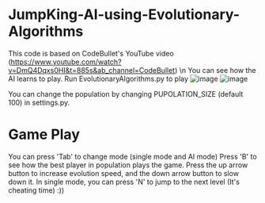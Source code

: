 # JumpKing-AI-using-Evolutionary-Algorithms
This code is based on CodeBullet's YouTube video (https://www.youtube.com/watch?v=DmQ4Dqxs0HI&t=885s&ab_channel=CodeBullet) \n
You can see how the AI learns to play.
Run EvolutionaryAlgorithms.py to play
![image](https://github.com/HienNguyenVinh/JumpKing-AI-using-Evolutionary-Algorithms/assets/126568387/a6b57bf8-fa6f-4441-bb82-adedf60f66aa)
![image](https://github.com/HienNguyenVinh/JumpKing-AI-using-Evolutionary-Algorithms/assets/126568387/b7b9ad69-90c0-4956-a8ff-557c09ec0b31)

You can change the population by changing PUPOLATION_SIZE (default 100) in settings.py.

# Game Play
You can press 'Tab' to change mode (single mode and AI mode)
Press 'B' to see how the best player in population plays the game.
Press the up arrow button to increase evolution speed, and the down arrow button to slow down it.
In single mode, you can press 'N' to jump to the next level (It's cheating time) :))


